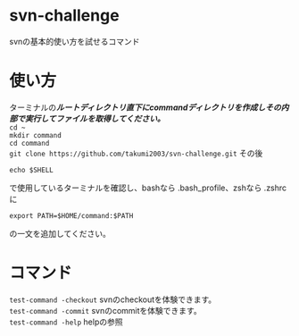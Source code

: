 # svn-challenge
svnの基本的使い方を試せるコマンド

# 使い方
ターミナルの***ルートディレクトリ直下にcommandディレクトリを作成しその内部で実行してファイルを取得してください。***    
`cd ~`  
`mkdir command`  
`cd command`  
`git clone https://github.com/takumi2003/svn-challenge.git`
その後

`echo $SHELL`

で使用しているターミナルを確認し、bashなら .bash_profile、zshなら .zshrcに  

`export PATH=$HOME/command:$PATH`

の一文を追加してください。

# コマンド
`test-command -checkout`
svnのcheckoutを体験できます。  
`test-command -commit`
svnのcommitを体験できます。  
`test-command -help`
helpの参照
